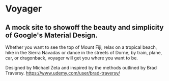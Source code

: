 # Voyager

## A mock site to showoff the beauty and simplicity of Google's Material Design.

Whether you want to see the top of Mount Fiji, relax on a tropical beach, hike in the Sierra Navadas or dance in the streets of Dorne, by train, plane, car, or dragonback, voyager will get you where you want to be.

Designed by Michael Zeta and inspired by the methods outlined by Brad Traversy.
https://www.udemy.com/user/brad-traversy/
